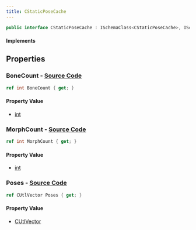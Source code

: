 ```yaml
---
title: CStaticPoseCache
---
```


```csharp
public interface CStaticPoseCache : ISchemaClass<CStaticPoseCache>, ISchemaField, ISchemaClass, INativeHandle
```

#### Implements

## Properties

### **BoneCount** - [Source Code](https://github.com/swiftly-solution/swiftlys2/blob/main/managed/src/SwiftlyS2.Generated/Schemas/Interfaces/CStaticPoseCache.cs#L19)

```csharp
ref int BoneCount { get; }
```

#### Property Value

- [int](https://learn.microsoft.com/dotnet/api/system.int32)

### **MorphCount** - [Source Code](https://github.com/swiftly-solution/swiftlys2/blob/main/managed/src/SwiftlyS2.Generated/Schemas/Interfaces/CStaticPoseCache.cs#L21)

```csharp
ref int MorphCount { get; }
```

#### Property Value

- [int](https://learn.microsoft.com/dotnet/api/system.int32)

### **Poses** - [Source Code](https://github.com/swiftly-solution/swiftlys2/blob/main/managed/src/SwiftlyS2.Generated/Schemas/Interfaces/CStaticPoseCache.cs#L17)

```csharp
ref CUtlVector Poses { get; }
```

#### Property Value

- [CUtlVector](/docs/api/)


